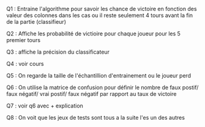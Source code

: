 Q1 : Entraine l'algorithme pour savoir les chance de victoire en fonction des valeur des colonnes dans les cas ou il reste seulement 4 tours avant la fin de la  partie
(classifieur)

Q2 : Affiche les probabilité de victioire pour chaque joueur pour les 5 premier tours

Q3 : affiche la précision du classificateur

Q4 : voir cours

Q5 : On regarde la taille de l'échantillion d'entrainement ou le joueur perd

Q6 :  On utilise la matrice de confusion pour définir le nombre de faux postif/ faux négatif/ vrai postif/ faux négatif par rapport au taux de victoire

Q7 : voir q6 avec + explication

Q8 : On voit que les jeux de tests sont tous a la suite l'es un des autres